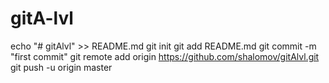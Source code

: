 # gitA-lvl
echo "# gitAlvl" >> README.md
git init
git add README.md
git commit -m "first commit"
git remote add origin https://github.com/shalomov/gitAlvl.git
git push -u origin master